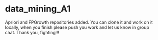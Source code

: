 # data_mining_A1
Apriori and FPGrowth repositories added. You can clone it and work on it locally, when you finish please push you work and let us know in group chat. Thank you, fighting!!!
